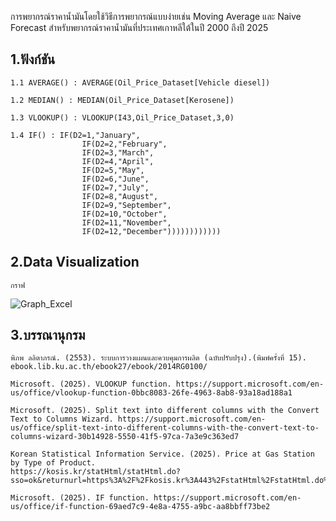 การพยากรณ์ราคาน้ำมันโดยใช้วิธีการพยากรณ์แบบง่ายเช่น Moving Average และ Naive Forecast สำหรับพยากรณ์ราคาน้ำมันที่ประเทศเกาหลีใต้ในปี 2000 ถึงปี 2025

## 1.ฟังก์ชัน

    1.1 AVERAGE() : AVERAGE(Oil_Price_Dataset[Vehicle diesel])

    1.2 MEDIAN() : MEDIAN(Oil_Price_Dataset[Kerosene])

    1.3 VLOOKUP() : VLOOKUP(I43,Oil_Price_Dataset,3,0)

    1.4 IF() : IF(D2=1,"January",
                    IF(D2=2,"February",
                    IF(D2=3,"March",
                    IF(D2=4,"April",
                    IF(D2=5,"May",
                    IF(D2=6,"June",
                    IF(D2=7,"July",
                    IF(D2=8,"August",
                    IF(D2=9,"September",
                    IF(D2=10,"October",
                    IF(D2=11,"November",
                    IF(D2=12,"December"))))))))))))

## 2.Data Visualization

    กราฟ

![Graph_Excel](https://github.com/user-attachments/assets/d84a726e-1127-46d3-a560-f186f42921c7)

## 3.บรรณานุกรม

    พิภพ ลลิตาภรณ์. (2553). ระบบการวางแผนและควบคุมการผลิต (ฉบับปรับปรุง).(พิมพ์ครั้งที่ 15).	ebook.lib.ku.ac.th/ebook27/ebook/2014RG0100/

    Microsoft. (2025). VLOOKUP function. https://support.microsoft.com/en-us/office/vlookup-function-0bbc8083-26fe-4963-8ab8-93a18ad188a1

    Microsoft. (2025). Split text into different columns with the Convert Text to Columns Wizard. https://support.microsoft.com/en-us/office/split-text-into-different-columns-with-the-convert-text-to-columns-wizard-30b14928-5550-41f5-97ca-7a3e9c363ed7

    Korean Statistical Information Service. (2025). Price at Gas Station by Type of Product. 																						https://kosis.kr/statHtml/statHtml.do?sso=ok&returnurl=https%3A%2F%2Fkosis.kr%3A443%2FstatHtml%2FstatHtml.do%3Flist_id%3DP2_5%26obj_var_id%3D%26seqNo%3D%26tblId%3DTX_31802_A000%26vw_cd%3DMT_ETITLE%26language%3Den%26orgId%3D318%26path%3D%252Feng%252FstatisticsList%252FstatisticsListIndex.do%26conn_path%3DMT_ETITLE%26itm_id%3D%26lang_mode%3Den%26scrId%3D%26

    Microsoft. (2025). IF function. https://support.microsoft.com/en-us/office/if-function-69aed7c9-4e8a-4755-a9bc-aa8bbff73be2

